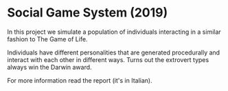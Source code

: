 # Social Game System (2019)
In this project we simulate a population of individuals interacting in a similar fashion to The Game of Life.

Individuals have different personalities that are generated procedurally and interact with each other in different ways. Turns out the extrovert types always win the Darwin award.

For more information read the report (it's in Italian).
